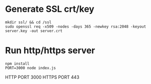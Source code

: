 # Generate SSL crt/key

```
mkdir ssl/ && cd /ssl
sudo openssl req -x509 -nodes -days 365 -newkey rsa:2048 -keyout server.key -out server.crt
```

# Run http/https server

```
npm install
PORT=3000 node index.js
```

HTTP PORT 3000
HTTPS PORT 443
 
